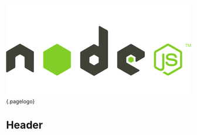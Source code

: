 ![node.js Logo](/uploads/logos/nodejs-logo.png "nodejs Logo"){.pagelogo}
<!-- TITLE: Javascript -->
<!-- SUBTITLE: A collection of JavaScript/TypeScript -->

# Header